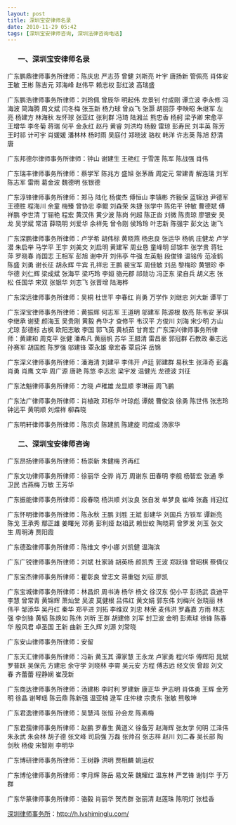 ```yaml
---
layout: post
title: 深圳宝安律师名录
date: 2010-11-29 05:42
tags: [深圳宝安律师咨询, 深圳法律咨询电话]
---
```

<ol>
<h3>一、深圳宝安律师名录</h3>
</ol>
广东鹏鼎律师事务所律师：陈庆忠 严志芬 曾健 刘斯亮 叶宇 唐扬新 管佩亮 肖体安 王敏 王彬 陈吉元 邓海峰 赵伟平 赖志权 彭红波 高瑞盛

广东鹏浩律师事务所律师：刘玲佩 曾辰华 明起伟 龙景钊 付成刚 谭立波 李永修 冯海波 简海腾 周文斌 闫冬梅 张玉新 杨力球 曾焱飞 张灏 胡丽莎 李映昭 朱继军 左亮 杨建方 林海秋 左怀球 张亚红 张利群 冯琦 陆湘兰 熊忠香 杨舸 梁予卿 宋愈平 王增华 李冬菊 蒋瑞 何平 金永红 赵丹 黄睿 刘洪均 杨毅 雷琼 彭寿民 刘丰英 陈芳 王时祁 计可宇 肖媛媛 潘林林 杨时雨 吴庭付 郑晓波 骆权 韩洋 许志英 陈旭 舒清唐

广东邦德尔律师事务所律师：钟山 谢建生 王艳红 于雪莲 陈军 陈战强 肖伟

广东瑞丰律师事务所律师：蔡学军 陈兆方 盛旭 张茅盾 周定元 常建青 解连瑞 刘军 陈志军 雷雨 葛金波 魏德明 张银德

广东淳锋律师事务所律师：郑马 陆化 杨俊杰 傅恒山 李镇彬 齐毅保 蓝锦池 尹德军 王德胜 程海川 余童 梅臻 曾协忠 李鲲 刘森荣 朱捷 张学中 陈佑平 钟敏 曹德斌 傅祥鹏 李世清 丁骊艳 程宏 黄汉伟 黄少波 陈岗 何超 陈正沓 刘微 陈贵琼 廖银安 吴龙 吴学斌 常洁 薛晓明 刘爱华 余祥先 曾令刚 侯玲玲 叶志新 陈强宇 彭文达 谢飞

广东深鹏律师事务所律师：卢学希 胡伟标 黄晓燕 杨忠良 张运华 杨帆 庄健龙 卢学潜 朱启举 马学平 王宇 刘美文 刘启明 黄建军 周业恳 童峰明 邱锦丰 张学贵 蒋牡萍 罗晓春 肖国志 王相军 彭旭 谢中开 刘伟亭 牛强 左英魁 段俊锋 温铭传 范凌鹤 陈盛 刘勇 谢长征 胡永辉 牛宾 孔祥忠 王鹏 裴宝军 周佳敏 刘品 黎梅珍 黄银珍 李华德 刘仁辉 梁成斌 张海平 梁巧玲 李姮 骆元郡 祁勋功 冯正东 梁自兵 胡义志 张松 任国华 宋双 张银华 刘志飞 张晋增 陆海桦

广东深远律师事务所律师：吴桐 杜世平 李春红 肖勇 万学作 刘继忠 刘大新 谭平丁

广东深宝律师事务所律师：黄振辉 何志军 王道明 邬建军 陈源根 敖亮 陈韦安 茅琪 李继承 谢斐 颜海玉 吴贵刚 黄毅 冉华才 查修平 韦汉平 方俊川 刘海 宋少明 方山 尤琼 彭德标 古枫 欧阳志敏 李国 郭飞英 黄桢茹 甘育宏
广东深兴律师事务所律师：黄建和 周克平 张健 潘希凡 黄丽帆 苏华 王腊清 雷昌豪 郭冠群 石教政 秦志远 孙赛军 胡国胜 陈罗强 邬建锋 覃永雄 章宏春 覃启洋 岳锦

广东深义律师事务所律师：潘海清 刘建平 李伟开 卢廷 郭建群 易秋生 张泽奇 彭鑫 肖勇 肖鹰 文华 周广源 唐艳 陈悠 李志忠 梁宇发 温健光 龙德波 刘征

广东法魁律师事务所律师：方晓 卢稚雄 龙显顺 李琳丽 周飞鹏

广东法广律师事务所律师：肖植政 邓标华 叶琼彪 谭兢 曹俊浪 徐勇 陈世伟 张志玲 钟远平 黄明顺 刘煜祥 柳森晓

广东明轩律师事务所律师：陈宗贞 陈建凯 陈建旋 司煜成 汤家华
<ol>
<h3>二、深圳宝安律师咨询</h3>
</ol>
广东昂扬律师事务所律师：杨崇新 朱健梅 齐再红

广东文功律师事务所律师：徐丽华 仝骅 肖万 周谢东 田春明 李舰 杨智宏 张通 季卫民 古燕梅 万敏 王芳华

广东振能律师事务所律师：段春晓 杨洪顺 刘汝良 张自发 单梦良 崔峰 张鑫 肖迎红

广东怀明律师事务所律师：陈永秋 王鹏 刘胜 王斌 彭建华 刘国兵 方铁军 谭新亮 陈戈 王承秀 鄢正雄 姜曙光 邓勇 彭利娅 赵祖武 赖世蛟 陶晓莉 曾罗发 刘玉 张文生 周明涛 贾阳霞

广东德盈律师事务所律师：陈维文 李小娜 刘凯健 温海滨

广东广锐律师事务所律师：刘斌 杜家骑 胡英杨 颜凯秀 王波 郑跃锋 曾昭棋 蔡倩仪

广东宝杰律师事务所律师：瞿彰良 曾志文 蒋重铠 刘征 廖凯

广东宝城律师事务所律师：林昌炽 周书涛 杨华 杨文 徐汉东 倪小平 彭扬武 袁迪平 李慧 曾常青 黄锦辉 萧灿堂 吴波 莫健根 吕伟红 黄文娟 郭东伟 刘梅兴 张晓丽 林伟平 邹添华 吴丹红 秦华 郑平进 刘拓 李维双 刘忠 林荣 麦伟洪 罗鑫嘉 方雨 林志强 李剑锋 黄韬 陈焕如 陈伟 刘昕 王群 胡建修 刘军 封卫波 金明 彭素球 徐锋 陈春华 殷风君 卓圣国 王新 曲新 王久辉 刘源 刘常晓

广东安山律师事务所律师：安留

广东天汇律师事务所律师：冯新 黄玉其 谭家慧 王永龙 卢家勇 程兴华 傅辉阳 晁斌 罗普跃 吴保先 方建忠 余守学 刘晓林 李霄 吴元安 方程 傅志远 经文侠 曾超 刘文春 齐蕾蕾 程静娴 崔茂新

广东商达律师事务所律师：汤建彬 李时利 罗建新 康正华 尹志明 肖体勇 王辉 金芳明 徐晶 谢琴瑶 陈云鼎 陈新强 温亚楠 逯军 庄仲棣 宗贵东 张敏 熊敬坤

广东君逸律师事务所律师：吴慧鸿 张恒 孙会龙 陈素梅

广东君孺律师事务所律师：赵鹏 罗春生 黄道义 徐备芳 赵海辉 张友学 何明 江泽伟 朱永武 朱会林 胡子德 张文峰 司启强 万磊 张帅召 张志祥 赵川 刘二春 吴长部 陶剑秋 杨俊 宋智刚 李明华

广东博研律师事务所律师：王树静 洪明 贾相麟 姚运权

广东博伦律师事务所律师：李月辉 陈岳 易文荣 魏耀红 温东林 严艺锋 谢钊华 于万群

广东华篆律师事务所律师：骆毅 肖丽华 贺杰群 张丽清 赵莲珠 陈明灯 张桂香

<a href="http://h.lvshiminglu.com/">深圳律师事务所</a>：<a href="http://h.lvshiminglu.com/">http://h.lvshiminglu.com/</a>

